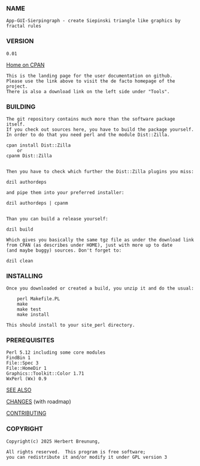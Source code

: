 ### NAME

    App-GUI-Sierpingraph - create Siepinski triangle like graphics by fractal rules

### VERSION

    0.01

[Home on CPAN](https://metacpan.org/pod/App::GUI::Sierpingraph)

    This is the landing page for the user documentation on github.
    Please use the link above to visit the de facto homepage of the project.
    There is also a download link on the left side under "Tools".


### BUILDING

    The git repository contains much more than the software package itself.
    If you check out sources here, you have to build the package yourself.
    In order to do that you need perl and the module Dist::Zilla.

    cpan install Dist::Zilla
        or
    cpanm Dist::Zilla


    Then you have to check which further the Dist::Zilla plugins you miss:

    dzil authordeps

    and pipe them into your preferred installer:

    dzil authordeps | cpanm


    Than you can build a release yourself:

    dzil build

    Which gives you basically the same tgz file as under the download link
    from CPAN (as describes under HOME), just with more up to date
    (and maybe buggy) sources. Don't forget to:

    dzil clean


### INSTALLING

    Once you downloaded or created a build, you unzip it and do the usual:

        perl Makefile.PL
        make
        make test
        make install

    This should install to your site_perl directory.


### PREREQUISITES

    Perl 5.12 including some core modules
    FindBin 1
    File::Spec 3
    File::HomeDir 1
    Graphics::Toolkit::Color 1.71
    WxPerl (Wx) 0.9


[SEE ALSO](https://lichtkind.de/code)

[CHANGES](https://github.com/lichtkind/App-GUI-Sierpingraph/blob/main/Changes) (with roadmap)

[CONTRIBUTING](https://github.com/lichtkind/App-GUI-Sierpingraph/blob/main/CONTRIBUTING)

### COPYRIGHT

    Copyright(c) 2025 Herbert Breunung,

    All rights reserved.  This program is free software;
    you can redistribute it and/or modify it under GPL version 3
